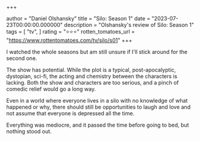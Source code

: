 +++

author = "Daniel Olshansky"
title = "Silo: Season 1"
date = "2023-07-23T00:00:00.000000"
description = "Olshansky's review of Silo: Season 1"
tags = [
    "tv",
]
rating = "⭐⭐⭐"
rotten_tomatoes_url = "https://www.rottentomatoes.com/tv/silo/s01"
+++

I watched the whole seasons but am still unsure if I'll stick around for the second one.

The show has potential. While the plot is a typical, post-apocalyptic, dystopian, sci-fi, the acting and chemistry between the characters is lacking. Both the show and characters are too serious, and a pinch of comedic relief would go a long way.

Even in a world where everyone lives in a silo with no knowledge of what happened or why, there should still be opportunities to laugh and love and not assume that everyone is depressed all the time.

Everything was mediocre, and it passed the time before going to bed, but nothing stood out.

